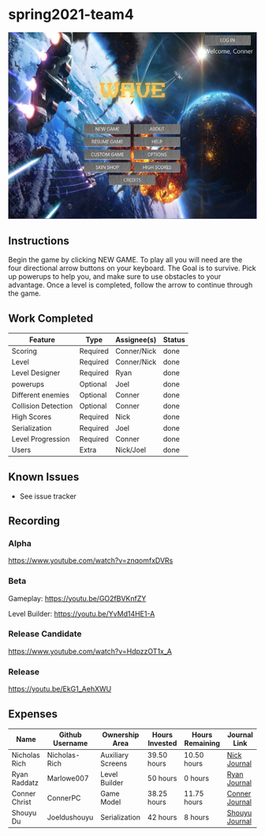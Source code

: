 # spring2021-team4

![Wave](https://github.com/bjucps209/spring2021-team4/blob/main/wiki_images/title.PNG)

## Instructions
Begin the game by clicking NEW GAME. To play all you will need are the four directional arrow buttons on your keyboard. The Goal is to survive. Pick up powerups to help you, and make sure to use obstacles to your advantage. Once a level is completed, follow the arrow to continue through the game.

## Work Completed
| Feature | Type | Assignee(s) | Status |
|---------|------|-------------|--------|
|Scoring | Required | Conner/Nick | done |
|Level | Required | Conner/Nick | done |
|Level Designer | Required | Ryan | done |
|powerups | Optional | Joel | done |
|Different enemies | Optional | Conner |done |
| Collision Detection | Optional | Conner |done |
| High Scores | Required | Nick | done |
| Serialization | Required | Joel | done |
| Level Progression | Required | Conner | done |
| Users | Extra | Nick/Joel | done |

## Known Issues
* See issue tracker

## Recording

### Alpha
https://www.youtube.com/watch?v=znqomfxDVRs

### Beta
Gameplay: https://youtu.be/GO2fBVKnfZY

Level Builder: https://youtu.be/YvMd14HE1-A

### Release Candidate
https://www.youtube.com/watch?v=HdpzzOT1x_A

### Release
https://youtu.be/EkG1_AehXWU

## Expenses
| Name | Github Username | Ownership Area | Hours Invested | Hours Remaining | Journal Link |
| ---- | --------------- | -------------- | -------------- | --------------- | ------------ |
| Nicholas Rich | Nicholas-Rich | Auxiliary Screens | 39.50 hours | 10.50 hours | [Nick Journal](https://github.com/bjucps209/spring2021-team4/wiki/RichJournal) |
| Ryan Raddatz | Marlowe007 | Level Builder | 50 hours | 0 hours | [Ryan Journal](https://github.com/bjucps209/spring2021-team4/wiki/RaddatzJournal) |
| Conner Christ | ConnerPC | Game Model | 38.25 hours | 11.75 hours | [Conner Journal](https://github.com/bjucps209/spring2021-team4/wiki/ChristJournal) |
| Shouyu Du | Joeldushouyu | Serialization | 42 hours | 8 hours | [Shouyu Journal](https://github.com/bjucps209/spring2021-team4/wiki/ShouyuJournal) |
